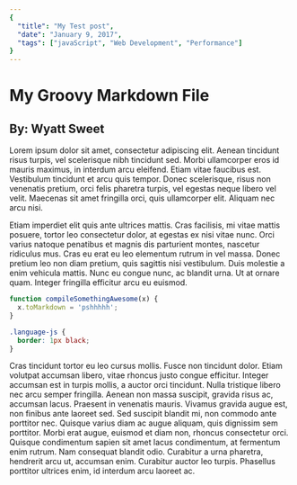 ```yaml
---
{
  "title": "My Test post",
  "date": "January 9, 2017",
  "tags": ["javaScript", "Web Development", "Performance"]
}
---
```


# My Groovy Markdown File

## By: Wyatt Sweet

Lorem ipsum dolor sit amet, consectetur adipiscing elit. Aenean tincidunt risus
turpis, vel scelerisque nibh tincidunt sed. Morbi ullamcorper eros id mauris
maximus, in interdum arcu eleifend. Etiam vitae faucibus est. Vestibulum
tincidunt et arcu quis tempor. Donec scelerisque, risus non venenatis pretium,
orci felis pharetra turpis, vel egestas neque libero vel velit. Maecenas sit
amet fringilla orci, quis ullamcorper elit. Aliquam nec arcu nisi.

Etiam imperdiet elit quis ante ultrices mattis. Cras facilisis, mi vitae mattis
posuere, tortor leo consectetur dolor, at egestas ex nisi vitae nunc. Orci
varius natoque penatibus et magnis dis parturient montes, nascetur ridiculus
mus. Cras eu erat eu leo elementum rutrum in vel massa. Donec pretium leo non
diam pretium, quis sagittis nisi vestibulum. Duis molestie a enim vehicula
mattis. Nunc eu congue nunc, ac blandit urna. Ut at ornare quam. Integer
fringilla efficitur arcu eu euismod.

```js
function compileSomethingAwesome(x) {
  x.toMarkdown = 'pshhhhh';
}
```

```css
.language-js {
  border: 1px black;
}
```

Cras tincidunt tortor eu leo cursus mollis. Fusce non tincidunt dolor. Etiam
volutpat accumsan libero, vitae rhoncus justo congue efficitur. Integer accumsan
est in turpis mollis, a auctor orci tincidunt. Nulla tristique libero nec arcu
semper fringilla. Aenean non massa suscipit, gravida risus ac, accumsan lacus.
Praesent in venenatis mauris. Vivamus gravida augue est, non finibus ante
laoreet sed. Sed suscipit blandit mi, non commodo ante porttitor nec. Quisque
varius diam ac augue aliquam, quis dignissim sem porttitor. Morbi erat augue,
euismod et diam non, rhoncus consectetur orci. Quisque condimentum sapien sit
amet lacus condimentum, at fermentum enim rutrum. Nam consequat blandit odio.
Curabitur a urna pharetra, hendrerit arcu ut, accumsan enim. Curabitur auctor
leo turpis. Phasellus porttitor ultrices enim, id interdum arcu laoreet ac.
